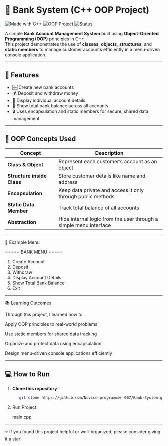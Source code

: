 # 🏦 Bank System (C++ OOP Project)

![Made with C++](https://img.shields.io/badge/Made%20with-C%2B%2B-blue.svg)
![OOP Project](https://img.shields.io/badge/OOP-Concepts-orange.svg)
![Status](https://img.shields.io/badge/Status-Completed-success.svg)

A simple **Bank Account Management System** built using **Object-Oriented Programming (OOP)** principles in C++.  
This project demonstrates the use of **classes**, **objects**, **structures**, and **static members** to manage customer accounts efficiently in a menu-driven console application.

---

## 🚀 Features

- 🆕 Create new bank accounts  
- 💰 Deposit and withdraw money  
- 👤 Display individual account details  
- 🏦 Show total bank balance across all accounts  
- 🔒 Uses encapsulation and static members for secure, shared data management  

---

## 🧠 OOP Concepts Used

| Concept | Description |
|----------|--------------|
| **Class & Object** | Represent each customer’s account as an object |
| **Structure inside Class** | Store customer details like name and address |
| **Encapsulation** | Keep data private and access it only through public methods |
| **Static Data Member** | Track total balance of all accounts |
| **Abstraction** | Hide internal logic from the user through a simple menu interface |
   
---

🧾 Example Menu

===== BANK MENU =====
1. Create Account
2. Deposit
3. Withdraw
4. Display Account Details
5. Show Total Bank Balance
6. Exit

---

📚 Learning Outcomes

Through this project, I learned how to:

Apply OOP principles to real-world problems

Use static members for shared data tracking

Organize and protect data using encapsulation

Design menu-driven console applications efficiently

---

## 💻 How to Run

1. **Clone this repository**
   ```bash
      git clone https://github.com/Novice-programmer-007/Bank-System.git
   ```
2. Run Project
 
   main.cpp

---

⭐ If you found this project helpful or well-organized, please consider giving it a star!









